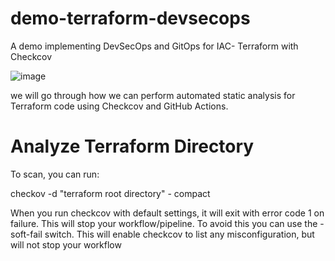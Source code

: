 # demo-terraform-devsecops
A demo implementing DevSecOps and GitOps for IAC- Terraform with Checkcov

![image](https://github.com/kupadhyay1212/terraform-devsecops/assets/60917359/207fdb4b-04a5-41b4-af83-7977970b7500)


we will go through how we can perform automated static analysis for Terraform code using Checkcov and GitHub Actions.
# Analyze Terraform Directory
To scan, you can run:

checkov -d "terraform root directory" - compact
 
 When you run checkcov with default settings, it will exit with error code 1 on failure. This will stop your workflow/pipeline. To avoid this you can use the -soft-fail switch. This will enable checkcov to list any misconfiguration, but will not stop your workflow


